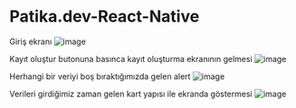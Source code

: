 # Patika.dev-React-Native

Giriş ekranı
![image](https://user-images.githubusercontent.com/96176339/215257283-20b38a39-3534-443b-8236-e2fa6623f50e.png)

Kayıt oluştur butonuna basınca kayıt oluşturma ekranının gelmesi
![image](https://user-images.githubusercontent.com/96176339/215257312-36f8b860-c4d9-47dc-a141-4b8ed82312d9.png)

Herhangi bir veriyi boş bıraktığımızda gelen alert
![image](https://user-images.githubusercontent.com/96176339/215257346-f674c872-7f75-4491-b530-01fbe600c93a.png)

Verileri girdiğimiz zaman gelen kart yapısı ile ekranda göstermesi
![image](https://user-images.githubusercontent.com/96176339/215257401-ce904631-9466-4d8c-ba09-9968a9227b33.png)
